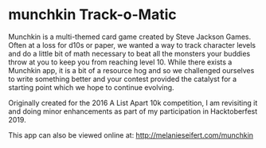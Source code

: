 # munchkin Track-o-Matic

Munchkin is a multi-themed card game created by Steve Jackson Games.   Often at a loss for d10s or paper, we wanted a way to track character levels and do a little bit of math necessary to beat all the monsters your buddies throw at you to keep you from reaching level 10.  While there exists a Munchkin app, it is a bit of a resource hog and so we challenged ourselves to write something better and your contest provided the catalyst for a starting point which we hope to continue evolving.

Originally created for the 2016 A List Apart 10k competition, I am revisiting it and doing minor enhancements as part of my participation in Hacktoberfest 2019.

This app can also be viewed online at: http://melanieseifert.com/munchkin

